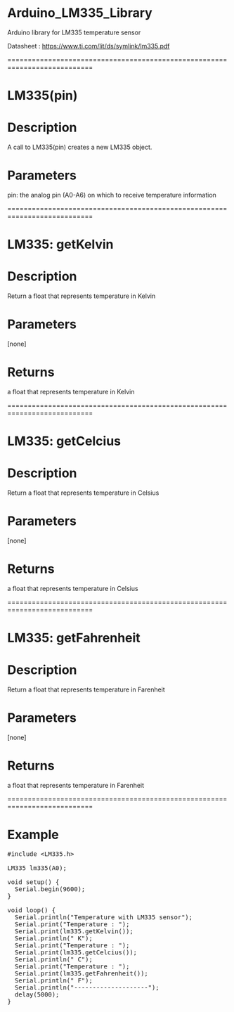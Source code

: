 # Arduino_LM335_Library
Arduino library for LM335 temperature sensor

Datasheet : https://www.ti.com/lit/ds/symlink/lm335.pdf

===========================================================================
# LM335(pin)
# Description
A call to LM335(pin) creates a new LM335 object.
# Parameters
pin: the analog pin (A0-A6) on which to receive temperature information

===========================================================================
# LM335: getKelvin
# Description
Return a float that represents temperature in Kelvin
# Parameters
[none]
# Returns
a float that represents temperature in Kelvin

===========================================================================
# LM335: getCelcius
# Description
Return a float that represents temperature in Celsius
# Parameters
[none]
# Returns
a float that represents temperature in Celsius

===========================================================================
# LM335: getFahrenheit
# Description
Return a float that represents temperature in Farenheit
# Parameters
[none]
# Returns
a float that represents temperature in Farenheit

===========================================================================
# Example
<pre>
&#35;include &lt;LM335.h&gt;

LM335 lm335(A0);

void setup() {
  Serial.begin(9600);
}

void loop() {
  Serial.println("Temperature with LM335 sensor");
  Serial.print("Temperature : ");
  Serial.print(lm335.getKelvin());
  Serial.println(" K");
  Serial.print("Temperature : ");
  Serial.print(lm335.getCelcius());
  Serial.println(" C");
  Serial.print("Temperature : ");
  Serial.print(lm335.getFahrenheit());
  Serial.println(" F");
  Serial.println("--------------------");
  delay(5000);
}
</pre>
